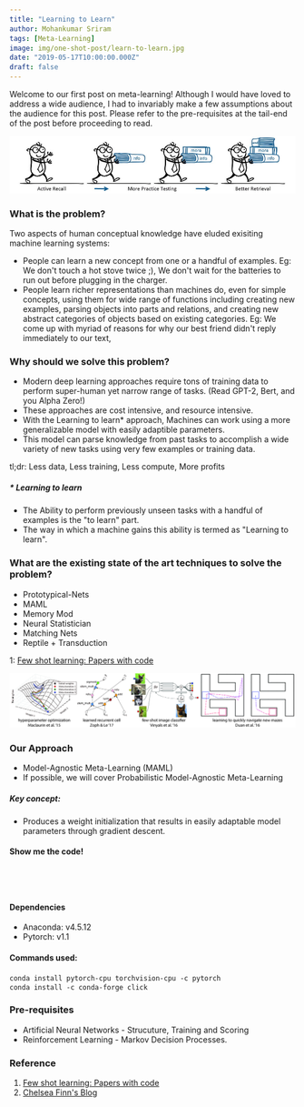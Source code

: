 ```yaml
---
title: "Learning to Learn"
author: Mohankumar Sriram
tags: [Meta-Learning]
image: img/one-shot-post/learn-to-learn.jpg
date: "2019-05-17T10:00:00.000Z"
draft: false
---
```



Welcome to our first post on meta-learning! Although I would have loved to address a wide audience, I had to invariably make a few assumptions about the audience for this post. Please refer to the pre-requisites at the tail-end of the post before proceeding to read. 

![logo](./img/one-shot-post/learn-to-learn.jpg)

### What is the problem?

Two aspects of human conceptual knowledge have eluded exisiting machine learning systems:
- People can learn a new concept from one or a handful of examples. Eg: We don't touch a hot stove twice ;), We don't wait for the batteries to run out before plugging in the charger. 
- People learn richer representations than machines do, even for simple concepts, using them for wide range of functions
  including creating new examples, parsing objects into parts and relations, and creating new abstract categories of   objects based on existing categories. Eg: We come up with myriad of reasons for why our best friend didn't reply immediately to our text,  

### Why should we solve this problem?
- Modern deep learning approaches require tons of training data to perform super-human yet narrow range of tasks.
    (Read GPT-2, Bert, and you Alpha Zero!)
- These approaches are cost intensive, and resource intensive.
- With the Learning to learn* approach, Machines can work using a more generalizable model with easily adaptible parameters.
- This model can parse knowledge from past tasks to accomplish a wide variety of new tasks using very few examples or training data.

tl;dr: Less data, Less training, Less compute, More profits

##### * Learning to learn
- The Ability to perform previously unseen tasks with a handful of examples is the "to learn" part.
- The way in which a machine gains this ability is termed as "Learning to learn".

### What are the existing state of the art techniques to solve the problem?
- Prototypical-Nets
- MAML
- Memory Mod
- Neural Statistician
- Matching Nets
- Reptile + Transduction

1: [Few shot learning: Papers with code](https://www.paperswithcode.com/sota/few-shot-image-classification-on-omniglot-1)

![banner](./img/one-shot-post/banner.jpg)

### Our Approach
- Model-Agnostic Meta-Learning (MAML)
- If possible, we will cover Probabilistic Model-Agnostic Meta-Learning 

##### Key concept:
- Produces a weight initialization that results in easily adaptable model parameters through gradient descent.

#### Show me the code!


```python

```


```python

```


```python

```


```python

```

#### Dependencies
- Anaconda: v4.5.12
- Pytorch: v1.1

#### Commands used:
```
conda install pytorch-cpu torchvision-cpu -c pytorch
conda install -c conda-forge click 

```

### Pre-requisites
- Artificial Neural Networks - Strucuture, Training and Scoring
- Reinforcement Learning - Markov Decision Processes.

### Reference
1. [Few shot learning: Papers with code](https://www.paperswithcode.com/sota/few-shot-image-classification-on-omniglot-1)
2. [Chelsea Finn's Blog](https://bair.berkeley.edu/blog/2017/07/18/learning-to-learn/)


```python

```
